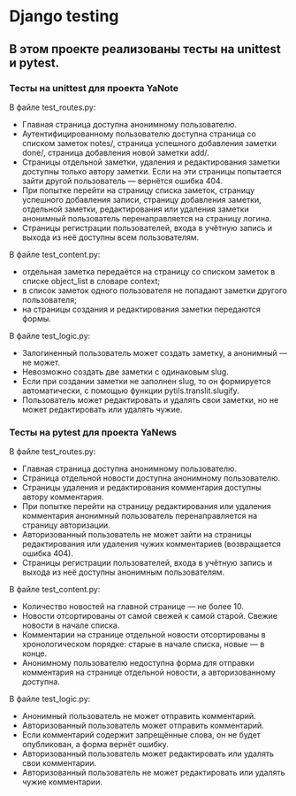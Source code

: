 # Django testing  
## В этом проекте реализованы тесты на unittest и pytest.

### Тесты на unittest для проекта YaNote
В файле test_routes.py:
- Главная страница доступна анонимному пользователю.
- Аутентифицированному пользователю доступна страница со списком заметок notes/, страница успешного добавления заметки done/, страница добавления новой заметки add/.
- Страницы отдельной заметки, удаления и редактирования заметки доступны только автору заметки. Если на эти страницы попытается зайти другой пользователь — вернётся ошибка 404.
- При попытке перейти на страницу списка заметок, страницу успешного добавления записи, страницу добавления заметки, отдельной заметки, редактирования или удаления заметки анонимный пользователь перенаправляется на страницу логина.
- Страницы регистрации пользователей, входа в учётную запись и выхода из неё доступны всем пользователям.

В файле test_content.py:
- отдельная заметка передаётся на страницу со списком заметок в списке object_list в словаре context;
- в список заметок одного пользователя не попадают заметки другого пользователя;
- на страницы создания и редактирования заметки передаются формы.

В файле test_logic.py:
- Залогиненный пользователь может создать заметку, а анонимный — не может.
- Невозможно создать две заметки с одинаковым slug.
- Если при создании заметки не заполнен slug, то он формируется автоматически, с помощью функции pytils.translit.slugify.
- Пользователь может редактировать и удалять свои заметки, но не может редактировать или удалять чужие.

### Тесты на pytest для проекта YaNews
В файле test_routes.py:
- Главная страница доступна анонимному пользователю.
- Страница отдельной новости доступна анонимному пользователю.
- Страницы удаления и редактирования комментария доступны автору комментария.
- При попытке перейти на страницу редактирования или удаления комментария анонимный пользователь перенаправляется на страницу авторизации.
- Авторизованный пользователь не может зайти на страницы редактирования или удаления чужих комментариев (возвращается ошибка 404).
- Страницы регистрации пользователей, входа в учётную запись и выхода из неё доступны анонимным пользователям.

В файле test_content.py:
- Количество новостей на главной странице — не более 10.
- Новости отсортированы от самой свежей к самой старой. Свежие новости в начале списка.
- Комментарии на странице отдельной новости отсортированы в хронологическом порядке: старые в начале списка, новые — в конце.
- Анонимному пользователю недоступна форма для отправки комментария на странице отдельной новости, а авторизованному доступна.

В файле test_logic.py:
- Анонимный пользователь не может отправить комментарий.
- Авторизованный пользователь может отправить комментарий.
- Если комментарий содержит запрещённые слова, он не будет опубликован, а форма вернёт ошибку.
- Авторизованный пользователь может редактировать или удалять свои комментарии.
- Авторизованный пользователь не может редактировать или удалять чужие комментарии.
